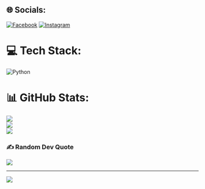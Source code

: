 
## 🌐 Socials:
[![Facebook](https://img.shields.io/badge/Facebook-%231877F2.svg?logo=Facebook&logoColor=white)](https://facebook.com/AndrésERamos) [![Instagram](https://img.shields.io/badge/Instagram-%23E4405F.svg?logo=Instagram&logoColor=white)](https://instagram.com/an_santosramos) 

# 💻 Tech Stack:
![Python](https://img.shields.io/badge/python-3670A0?style=for-the-badge&logo=python&logoColor=ffdd54)
# 📊 GitHub Stats:
![](https://github-readme-stats.vercel.app/api?username=Andrsito-Bit&theme=dark&hide_border=false&include_all_commits=false&count_private=false)<br/>
![](https://github-readme-streak-stats.herokuapp.com/?user=Andrsito-Bit&theme=dark&hide_border=false)<br/>
![](https://github-readme-stats.vercel.app/api/top-langs/?username=Andrsito-Bit&theme=dark&hide_border=false&include_all_commits=false&count_private=false&layout=compact)

### ✍️ Random Dev Quote
![](https://quotes-github-readme.vercel.app/api?type=horizontal&theme=tokyonight)

---
[![](https://visitcount.itsvg.in/api?id=Andrsito-Bit&icon=0&color=0)](https://visitcount.itsvg.in)

<!-- Proudly created with GPRM ( https://gprm.itsvg.in ) -->
